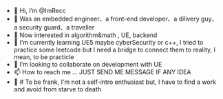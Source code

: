 - 👋 Hi, I’m @ImRecc
- 👺 Was an embedded engineer、a front-end developer、a dilivery guy、a security guard、a traveller
- 👀 Now interested in algorithm&math , UE, backend
- 🌱 I’m currently learning UE5 maybe cyberSecurity or c++, I tried to practice some leetcode but I need a bridge to connect them to reality, I mean, to be practicle
- 💞️ I’m looking to collaborate on development with UE
- 📫 How to reach me ... JUST SEND ME MESSAGE IF ANY IDEA
- 🤖 # To be frank, I'm not a self-intro enthusiast but, I have to find a work and avoid from starve to death

<!---
ImRecc/ImRecc is a ✨ special ✨ repository because its `README.md` (this file) appears on your GitHub profile.
You can click the Preview link to take a look at your changes.
--->
